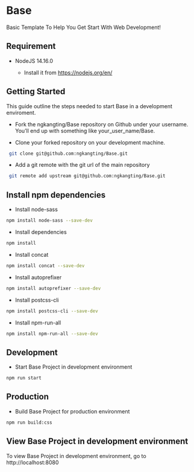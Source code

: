 # Base

Basic Template To Help You Get Start With Web Development!

## Requirement

- NodeJS 14.16.0

  - Install it from https://nodejs.org/en/

## Getting Started

This guide outline the steps needed to start Base in a development enviroment.

- Fork the ngkangting/Base repository on Github under your username. You’ll end up with something like your_user_name/Base.

- Clone your forked repository on your development machine.

```sh
 git clone git@github.com:ngkangting/Base.git
```

- Add a git remote with the git url of the main repository

```sh
 git remote add upstream git@github.com:ngkangting/Base.git
```

## Install npm dependencies

- Install node-sass

```sh
npm install node-sass --save-dev
```

- Install dependencies

```sh
npm install
```

- Install concat

```sh
npm install concat --save-dev
```

- Install autoprefixer

```sh
npm install autoprefixer --save-dev
```

- Install postcss-cli

```sh
npm install postcss-cli --save-dev
```

- Install npm-run-all

```sh
npm install npm-run-all --save-dev
```

## Development

- Start Base Project in development environment

```sh
npm run start
```

## Production

- Build Base Project for production environment

```sh
npm run build:css
```

## View Base Project in development environment

To view Base Project in development environment, go to http://localhost:8080
